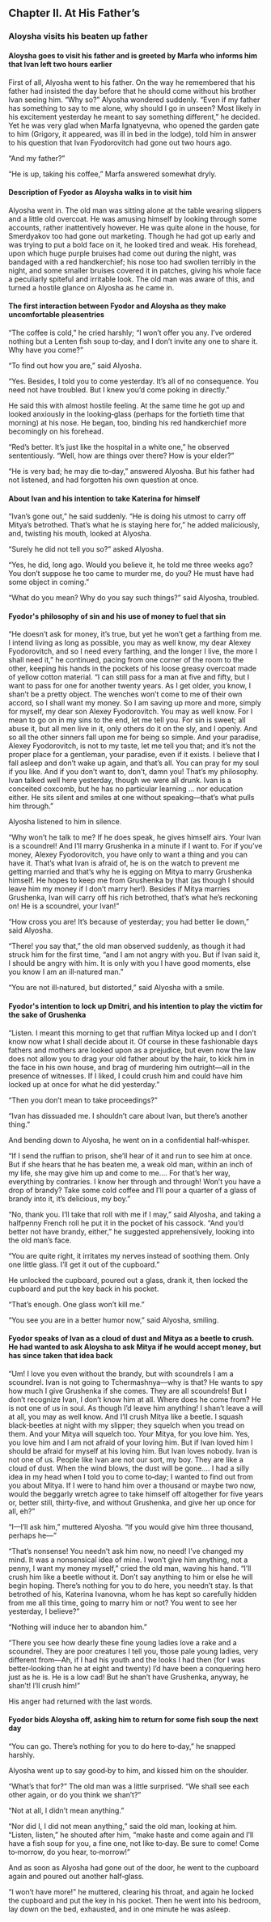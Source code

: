 ## Chapter II. At His Father’s

### Aloysha visits his beaten up father

#### Aloysha goes to visit his father and is greeted by Marfa who informs him that Ivan left two hours earlier
First of all, Alyosha went to his father. On the way he remembered that
his father had insisted the day before that he should come without his
brother Ivan seeing him. “Why so?” Alyosha wondered suddenly. “Even if my
father has something to say to me alone, why should I go in unseen? Most
likely in his excitement yesterday he meant to say something different,”
he decided. Yet he was very glad when Marfa Ignatyevna, who opened the
garden gate to him (Grigory, it appeared, was ill in bed in the lodge),
told him in answer to his question that Ivan Fyodorovitch had gone out two
hours ago.

“And my father?”

“He is up, taking his coffee,” Marfa answered somewhat dryly.

#### Description of Fyodor as Aloysha walks in to visit him
Alyosha went in. The old man was sitting alone at the table wearing
slippers and a little old overcoat. He was amusing himself by looking
through some accounts, rather inattentively however. He was quite alone in
the house, for Smerdyakov too had gone out marketing. Though he had got up
early and was trying to put a bold face on it, he looked tired and weak.
His forehead, upon which huge purple bruises had come out during the
night, was bandaged with a red handkerchief; his nose too had swollen
terribly in the night, and some smaller bruises covered it in patches,
giving his whole face a peculiarly spiteful and irritable look. The old
man was aware of this, and turned a hostile glance on Alyosha as he came
in.

#### The first interaction between Fyodor and Aloysha as they make uncomfortable pleasentries
“The coffee is cold,” he cried harshly; “I won’t offer you any. I’ve
ordered nothing but a Lenten fish soup to‐day, and I don’t invite any one
to share it. Why have you come?”

“To find out how you are,” said Alyosha.

“Yes. Besides, I told you to come yesterday. It’s all of no consequence.
You need not have troubled. But I knew you’d come poking in directly.”

He said this with almost hostile feeling. At the same time he got up and
looked anxiously in the looking‐glass (perhaps for the fortieth time that
morning) at his nose. He began, too, binding his red handkerchief more
becomingly on his forehead.

“Red’s better. It’s just like the hospital in a white one,” he observed
sententiously. “Well, how are things over there? How is your elder?”

“He is very bad; he may die to‐day,” answered Alyosha. But his father had
not listened, and had forgotten his own question at once.

#### About Ivan and his intention to take Katerina for himself
“Ivan’s gone out,” he said suddenly. “He is doing his utmost to carry off
Mitya’s betrothed. That’s what he is staying here for,” he added
maliciously, and, twisting his mouth, looked at Alyosha.

“Surely he did not tell you so?” asked Alyosha.

“Yes, he did, long ago. Would you believe it, he told me three weeks ago?
You don’t suppose he too came to murder me, do you? He must have had some
object in coming.”

“What do you mean? Why do you say such things?” said Alyosha, troubled.

#### Fyodor's philosophy of sin and his use of money to fuel that sin
“He doesn’t ask for money, it’s true, but yet he won’t get a farthing from
me. I intend living as long as possible, you may as well know, my dear
Alexey Fyodorovitch, and so I need every farthing, and the longer I live,
the more I shall need it,” he continued, pacing from one corner of the
room to the other, keeping his hands in the pockets of his loose greasy
overcoat made of yellow cotton material. “I can still pass for a man at
five and fifty, but I want to pass for one for another twenty years. As I
get older, you know, I shan’t be a pretty object. The wenches won’t come
to me of their own accord, so I shall want my money. So I am saving up
more and more, simply for myself, my dear son Alexey Fyodorovitch. You may
as well know. For I mean to go on in my sins to the end, let me tell you.
For sin is sweet; all abuse it, but all men live in it, only others do it
on the sly, and I openly. And so all the other sinners fall upon me for
being so simple. And your paradise, Alexey Fyodorovitch, is not to my
taste, let me tell you that; and it’s not the proper place for a
gentleman, your paradise, even if it exists. I believe that I fall asleep
and don’t wake up again, and that’s all. You can pray for my soul if you
like. And if you don’t want to, don’t, damn you! That’s my philosophy.
Ivan talked well here yesterday, though we were all drunk. Ivan is a
conceited coxcomb, but he has no particular learning ... nor education
either. He sits silent and smiles at one without speaking—that’s what
pulls him through.”

Alyosha listened to him in silence.

“Why won’t he talk to me? If he does speak, he gives himself airs. Your
Ivan is a scoundrel! And I’ll marry Grushenka in a minute if I want to.
For if you’ve money, Alexey Fyodorovitch, you have only to want a thing
and you can have it. That’s what Ivan is afraid of, he is on the watch to
prevent me getting married and that’s why he is egging on Mitya to marry
Grushenka himself. He hopes to keep me from Grushenka by that (as though I
should leave him my money if I don’t marry her!). Besides if Mitya marries
Grushenka, Ivan will carry off his rich betrothed, that’s what he’s
reckoning on! He is a scoundrel, your Ivan!”

“How cross you are! It’s because of yesterday; you had better lie down,”
said Alyosha.

“There! you say that,” the old man observed suddenly, as though it had
struck him for the first time, “and I am not angry with you. But if Ivan
said it, I should be angry with him. It is only with you I have good
moments, else you know I am an ill‐natured man.”

“You are not ill‐natured, but distorted,” said Alyosha with a smile.

#### Fyodor's intention to lock up Dmitri, and his intention to play the victim for the sake of Grushenka
“Listen. I meant this morning to get that ruffian Mitya locked up and I
don’t know now what I shall decide about it. Of course in these
fashionable days fathers and mothers are looked upon as a prejudice, but
even now the law does not allow you to drag your old father about by the
hair, to kick him in the face in his own house, and brag of murdering him
outright—all in the presence of witnesses. If I liked, I could crush him
and could have him locked up at once for what he did yesterday.”

“Then you don’t mean to take proceedings?”

“Ivan has dissuaded me. I shouldn’t care about Ivan, but there’s another
thing.”

And bending down to Alyosha, he went on in a confidential half‐whisper.

“If I send the ruffian to prison, she’ll hear of it and run to see him at
once. But if she hears that he has beaten me, a weak old man, within an
inch of my life, she may give him up and come to me.... For that’s her
way, everything by contraries. I know her through and through! Won’t you
have a drop of brandy? Take some cold coffee and I’ll pour a quarter of a
glass of brandy into it, it’s delicious, my boy.”

“No, thank you. I’ll take that roll with me if I may,” said Alyosha, and
taking a halfpenny French roll he put it in the pocket of his cassock.
“And you’d better not have brandy, either,” he suggested apprehensively,
looking into the old man’s face.

“You are quite right, it irritates my nerves instead of soothing them.
Only one little glass. I’ll get it out of the cupboard.”

He unlocked the cupboard, poured out a glass, drank it, then locked the
cupboard and put the key back in his pocket.

“That’s enough. One glass won’t kill me.”

“You see you are in a better humor now,” said Alyosha, smiling.

#### Fyodor speaks of Ivan as a cloud of dust and Mitya as a beetle to crush. He had wanted to ask Aloysha to ask Mitya if he would accept money, but has since taken that idea back
“Um! I love you even without the brandy, but with scoundrels I am a
scoundrel. Ivan is not going to Tchermashnya—why is that? He wants to spy
how much I give Grushenka if she comes. They are all scoundrels! But I
don’t recognize Ivan, I don’t know him at all. Where does he come from? He
is not one of us in soul. As though I’d leave him anything! I shan’t leave
a will at all, you may as well know. And I’ll crush Mitya like a beetle. I
squash black‐beetles at night with my slipper; they squelch when you tread
on them. And your Mitya will squelch too. _Your_ Mitya, for you love him.
Yes, you love him and I am not afraid of your loving him. But if Ivan
loved him I should be afraid for myself at his loving him. But Ivan loves
nobody. Ivan is not one of us. People like Ivan are not our sort, my boy.
They are like a cloud of dust. When the wind blows, the dust will be
gone.... I had a silly idea in my head when I told you to come to‐day; I
wanted to find out from you about Mitya. If I were to hand him over a
thousand or maybe two now, would the beggarly wretch agree to take himself
off altogether for five years or, better still, thirty‐five, and without
Grushenka, and give her up once for all, eh?”

“I—I’ll ask him,” muttered Alyosha. “If you would give him three thousand,
perhaps he—”

“That’s nonsense! You needn’t ask him now, no need! I’ve changed my mind.
It was a nonsensical idea of mine. I won’t give him anything, not a penny,
I want my money myself,” cried the old man, waving his hand. “I’ll crush
him like a beetle without it. Don’t say anything to him or else he will
begin hoping. There’s nothing for you to do here, you needn’t stay. Is
that betrothed of his, Katerina Ivanovna, whom he has kept so carefully
hidden from me all this time, going to marry him or not? You went to see
her yesterday, I believe?”

“Nothing will induce her to abandon him.”

“There you see how dearly these fine young ladies love a rake and a
scoundrel. They are poor creatures I tell you, those pale young ladies,
very different from—Ah, if I had his youth and the looks I had then (for I
was better‐looking than he at eight and twenty) I’d have been a conquering
hero just as he is. He is a low cad! But he shan’t have Grushenka, anyway,
he shan’t! I’ll crush him!”

His anger had returned with the last words.

#### Fyodor bids Aloysha off, asking him to return for some fish soup the next day
“You can go. There’s nothing for you to do here to‐day,” he snapped
harshly.

Alyosha went up to say good‐by to him, and kissed him on the shoulder.

“What’s that for?” The old man was a little surprised. “We shall see each
other again, or do you think we shan’t?”

“Not at all, I didn’t mean anything.”

“Nor did I, I did not mean anything,” said the old man, looking at him.
“Listen, listen,” he shouted after him, “make haste and come again and
I’ll have a fish soup for you, a fine one, not like to‐day. Be sure to
come! Come to‐morrow, do you hear, to‐morrow!”

And as soon as Alyosha had gone out of the door, he went to the cupboard
again and poured out another half‐glass.

“I won’t have more!” he muttered, clearing his throat, and again he locked
the cupboard and put the key in his pocket. Then he went into his bedroom,
lay down on the bed, exhausted, and in one minute he was asleep.



